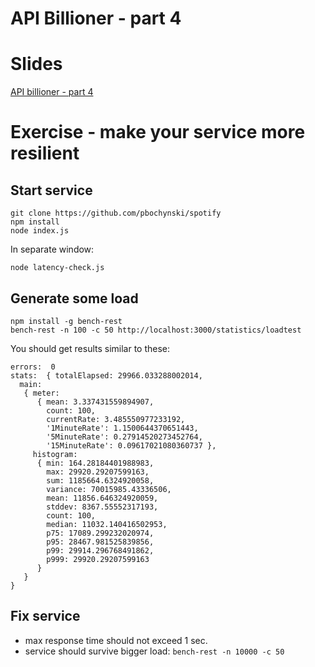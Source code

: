 # API Billioner - part 4

# Slides

[API billioner - part 4](api-billioner-part-4.pdf)

# Exercise - make your service more resilient

## Start service

	git clone https://github.com/pbochynski/spotify
	npm install
	node index.js
	
In separate window:
    
    node latency-check.js

## Generate some load

	npm install -g bench-rest
	bench-rest -n 100 -c 50 http://localhost:3000/statistics/loadtest
	
You should get results similar to these:

	errors:  0
    stats:  { totalElapsed: 29966.033288002014,
      main: 
       { meter: 
          { mean: 3.337431559894907,
            count: 100,
            currentRate: 3.485550977233192,
            '1MinuteRate': 1.1500644370651443,
            '5MinuteRate': 0.27914520273452764,
            '15MinuteRate': 0.09617021080360737 },
         histogram: 
          { min: 164.28184401988983,
            max: 29920.29207599163,
            sum: 1185664.6324920058,
            variance: 70015985.43336506,
            mean: 11856.646324920059,
            stddev: 8367.55552317193,
            count: 100,
            median: 11032.140416502953,
            p75: 17089.299232020974,
            p95: 28467.981525839856,
            p99: 29914.296768491862,
            p999: 29920.29207599163 
          } 
       } 
    }
	
## Fix service

* max response time should not exceed 1 sec.
* service should survive bigger load: ```bench-rest -n 10000 -c 50```


	